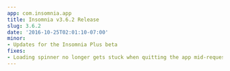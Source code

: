 ```yaml
---
app: com.insomnia.app
title: Insomnia v3.6.2 Release
slug: 3.6.2
date: '2016-10-25T02:01:10-07:00'
minor:
- Updates for the Insomnia Plus beta
fixes:
- Loading spinner no longer gets stuck when quitting the app mid-request
---
```


